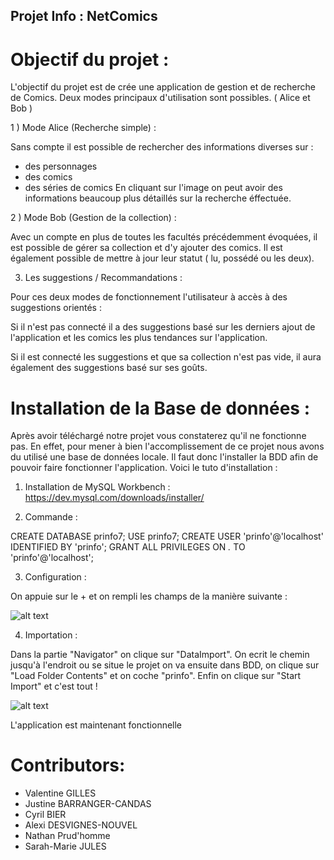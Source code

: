 ## Projet Info : NetComics

# Objectif du projet :

L'objectif du projet est de crée une application de gestion et de recherche de Comics. 
Deux modes principaux d'utilisation sont possibles. ( Alice et Bob )

1 ) Mode Alice (Recherche simple) :

Sans compte il est possible de rechercher des informations diverses sur :
- des personnages
- des comics 
- des séries de comics
En cliquant sur l'image on peut avoir des informations beaucoup plus détaillés sur la recherche éffectuée.

2 ) Mode Bob (Gestion de la collection) :

Avec un compte en plus de toutes les facultés précédemment évoquées, il est possible de gérer sa collection et d'y ajouter des comics. Il est également possible de mettre à jour leur statut ( lu, possédé ou les deux).

3) Les suggestions / Recommandations :

Pour ces deux modes de fonctionnement l'utilisateur à accès à des suggestions orientés :

Si il n'est pas connecté il a des suggestions basé sur les derniers ajout de l'application et les comics les plus tendances sur l'application.

Si il est connecté les suggestions et que sa collection n'est pas vide, il aura également des suggestions basé sur ses goûts.



# Installation de la Base de données :
Après avoir téléchargé notre projet vous constaterez qu'il ne fonctionne pas. 
En effet, pour mener à bien l'accomplissement de ce projet nous avons du utilisé une base de données locale.
Il faut donc l'installer la BDD afin de pouvoir faire fonctionner l'application.
Voici le tuto d'installation :

1) Installation de MySQL Workbench :
 https://dev.mysql.com/downloads/installer/ 

2) Commande :

CREATE DATABASE prinfo7;
USE prinfo7;
CREATE USER 'prinfo'@'localhost' IDENTIFIED BY 'prinfo';
GRANT ALL PRIVILEGES ON *.* TO 'prinfo'@'localhost';

3) Configuration :

On appuie sur le + et on rempli les champs de la manière suivante :

![alt text](https://cdn.discordapp.com/attachments/912037524053049354/1065295172411330620/image.png)

4) Importation :

Dans la partie "Navigator" on clique sur "DataImport".
On ecrit le chemin jusqu'à l'endroit ou se situe le projet on va ensuite dans BDD, on clique sur "Load Folder Contents" et on coche "prinfo".
Enfin on clique sur "Start Import" et c'est tout !

![alt text](https://cdn.discordapp.com/attachments/912037524053049354/1065295172411330620/image.png)

L'application est maintenant fonctionnelle

# Contributors:
- Valentine GILLES
- Justine BARRANGER-CANDAS
- Cyril BIER
- Alexi DESVIGNES-NOUVEL
- Nathan Prud'homme
- Sarah-Marie JULES
